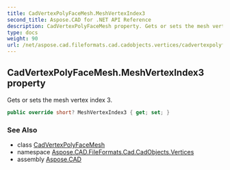 ```yaml
---
title: CadVertexPolyFaceMesh.MeshVertexIndex3
second_title: Aspose.CAD for .NET API Reference
description: CadVertexPolyFaceMesh property. Gets or sets the mesh vertex index 3
type: docs
weight: 90
url: /net/aspose.cad.fileformats.cad.cadobjects.vertices/cadvertexpolyfacemesh/meshvertexindex3/
---
```

## CadVertexPolyFaceMesh.MeshVertexIndex3 property

Gets or sets the mesh vertex index 3.

```csharp
public override short? MeshVertexIndex3 { get; set; }
```

### See Also

* class [CadVertexPolyFaceMesh](../)
* namespace [Aspose.CAD.FileFormats.Cad.CadObjects.Vertices](../../cadvertexpolyfacemesh/)
* assembly [Aspose.CAD](../../../)


